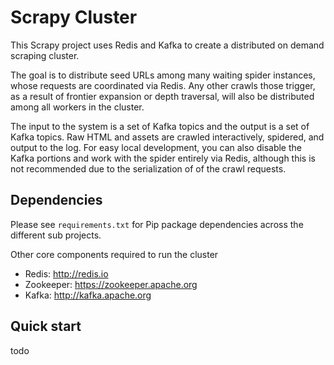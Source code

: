 # Scrapy Cluster

This Scrapy project uses Redis and Kafka to create a distributed on demand scraping cluster.

The goal is to distribute seed URLs among many waiting spider instances, whose requests are coordinated via Redis. Any other crawls those trigger, as a result of frontier expansion or depth traversal, will also be distributed among all workers in the cluster.

The input to the system is a set of Kafka topics and the output is a set of Kafka topics. Raw HTML and assets are crawled interactively, spidered, and output to the log. For easy local development, you can also disable the Kafka portions and work with the spider entirely via Redis, although this is not recommended due to the serialization of of the crawl requests.

## Dependencies

Please see `requirements.txt` for Pip package dependencies across the different sub projects.

Other core components required to run the cluster

- Redis: http://redis.io
- Zookeeper: https://zookeeper.apache.org
- Kafka: http://kafka.apache.org

## Quick start

todo

